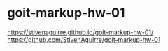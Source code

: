 # goit-markup-hw-01
 https://stivenaguirre.github.io/goit-markup-hw-01/
https://github.com/StivenAguirre/goit-markup-hw-01
